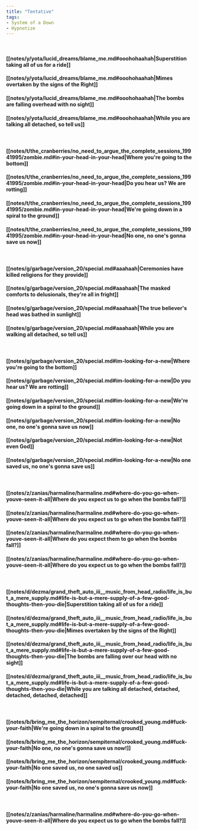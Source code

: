 ```yaml
---
title: "Tentative"
tags:
- System of a Down
- Hypnotize
---
```

&nbsp;
#### [[notes/y/yota/lucid_dreams/blame_me.md#ooohohaahah|Superstition taking all of us for a ride]]
#### [[notes/y/yota/lucid_dreams/blame_me.md#ooohohaahah|Mimes overtaken by the signs of the Right]]
#### [[notes/y/yota/lucid_dreams/blame_me.md#ooohohaahah|The bombs are falling overhead with no sight]]
#### [[notes/y/yota/lucid_dreams/blame_me.md#ooohohaahah|While you are talking all detached, so tell us]]
&nbsp;
#### [[notes/t/the_cranberries/no_need_to_argue_the_complete_sessions_19941995/zombie.md#in-your-head-in-your-head|Where you're going to the bottom]]
#### [[notes/t/the_cranberries/no_need_to_argue_the_complete_sessions_19941995/zombie.md#in-your-head-in-your-head|Do you hear us? We are rotting]]
#### [[notes/t/the_cranberries/no_need_to_argue_the_complete_sessions_19941995/zombie.md#in-your-head-in-your-head|We're going down in a spiral to the ground]]
#### [[notes/t/the_cranberries/no_need_to_argue_the_complete_sessions_19941995/zombie.md#in-your-head-in-your-head|No one, no one's gonna save us now]]
&nbsp;
#### [[notes/g/garbage/version_20/special.md#aaahaah|Ceremonies have killed religions for they provide]]
#### [[notes/g/garbage/version_20/special.md#aaahaah|The masked comforts to delusionals, they're all in fright]]
#### [[notes/g/garbage/version_20/special.md#aaahaah|The true believer's head was bathed in sunlight]]
#### [[notes/g/garbage/version_20/special.md#aaahaah|While you are walking all detached, so tell us]]
&nbsp;
#### [[notes/g/garbage/version_20/special.md#im-looking-for-a-new|Where you're going to the bottom]]
#### [[notes/g/garbage/version_20/special.md#im-looking-for-a-new|Do you hear us? We are rotting]]
#### [[notes/g/garbage/version_20/special.md#im-looking-for-a-new|We're going down in a spiral to the ground]]
#### [[notes/g/garbage/version_20/special.md#im-looking-for-a-new|No one, no one's gonna save us now]]
#### [[notes/g/garbage/version_20/special.md#im-looking-for-a-new|Not even God]]
#### [[notes/g/garbage/version_20/special.md#im-looking-for-a-new|No one saved us, no one's gonna save us]]
&nbsp;
#### [[notes/z/zanias/harmaline/harmaline.md#where-do-you-go-when-youve-seen-it-all|Where do you expect us to go when the bombs fall?]]
#### [[notes/z/zanias/harmaline/harmaline.md#where-do-you-go-when-youve-seen-it-all|Where do you expect us to go when the bombs fall?]]
#### [[notes/z/zanias/harmaline/harmaline.md#where-do-you-go-when-youve-seen-it-all|Where do you expect them to go when the bombs fall?]]
#### [[notes/z/zanias/harmaline/harmaline.md#where-do-you-go-when-youve-seen-it-all|Where do you expect us to go when the bombs fall?]]
&nbsp;
#### [[notes/d/dezma/grand_theft_auto_iii__music_from_head_radio/life_is_but_a_mere_supply.md#life-is-but-a-mere-supply-of-a-few-good-thoughts-then-you-die|Superstition taking all of us for a ride]]
#### [[notes/d/dezma/grand_theft_auto_iii__music_from_head_radio/life_is_but_a_mere_supply.md#life-is-but-a-mere-supply-of-a-few-good-thoughts-then-you-die|Mimes overtaken by the signs of the Right]]
#### [[notes/d/dezma/grand_theft_auto_iii__music_from_head_radio/life_is_but_a_mere_supply.md#life-is-but-a-mere-supply-of-a-few-good-thoughts-then-you-die|The bombs are falling over our head with no sight]]
#### [[notes/d/dezma/grand_theft_auto_iii__music_from_head_radio/life_is_but_a_mere_supply.md#life-is-but-a-mere-supply-of-a-few-good-thoughts-then-you-die|While you are talking all detached, detached, detached, detached, detached]]
&nbsp;
#### [[notes/b/bring_me_the_horizon/sempiternal/crooked_young.md#fuck-your-faith|We're going down in a spiral to the ground]]
#### [[notes/b/bring_me_the_horizon/sempiternal/crooked_young.md#fuck-your-faith|No one, no one's gonna save us now!]]
#### [[notes/b/bring_me_the_horizon/sempiternal/crooked_young.md#fuck-your-faith|No one saved us, no one saved us]]
#### [[notes/b/bring_me_the_horizon/sempiternal/crooked_young.md#fuck-your-faith|No one saved us, no one's gonna save us now]]
&nbsp;
#### [[notes/z/zanias/harmaline/harmaline.md#where-do-you-go-when-youve-seen-it-all|Where do you expect us to go when the bombs fall?]]
